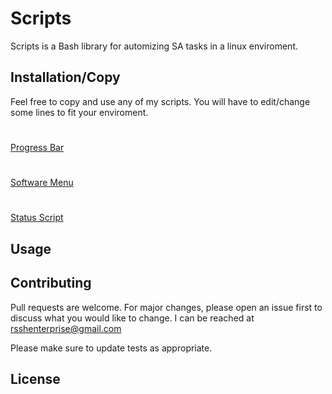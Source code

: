 # Scripts

Scripts is a Bash library for automizing SA tasks in a linux enviroment.

## Installation/Copy

Feel free to copy and use any of my scripts. You will have to edit/change some lines to fit your enviroment.
#
[Progress Bar](https://github.com/oddotter/Scripts/blob/master/Progress%20Bar)
#
[Software Menu](https://github.com/oddotter/Scripts/blob/master/Software_Menu) 
#
[Status Script](https://github.com/oddotter/Scripts/blob/master/status_rhel) 

## Usage


## Contributing
Pull requests are welcome. For major changes, please open an issue first to discuss what you would like to change. I can be reached at rsshenterprise@gmail.com 

Please make sure to update tests as appropriate.

## License
